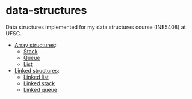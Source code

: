 # data-structures
Data structures implemented for my data structures course (INE5408) at UFSC.

* [Array structures](array-structures):
  * [Stack](array-structures/array_stack.h)
  * [Queue](array-structures/array_queue.h)
  * [List](array-structures/array_list.h)
* [Linked structures](linked-structures):
  * [Linked list](linked-structures/linked_list.h)
  * [Linked stack](linked-structures/linked_stack.h)
  * [Linked queue](linked-structures/linked_queue.h)

